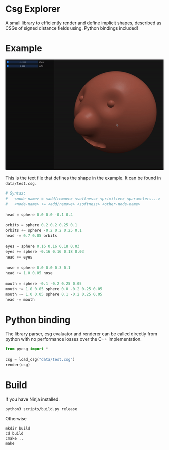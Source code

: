 # Csg Explorer
A small library to efficiently render and define implicit shapes, described as CSGs of signed distance fields using. Python bindings included!

# Example
![](data/app.gif)

This is the text file that defines the shape in the example. It can be found in `data/test.csg`.
```python
# Syntax:
#   <node-name> = <add/remove> <softness> <primitive> <parameters...>
#   <node-name> += <add/remove> <softness> <other-node-name>

head = sphere 0.0 0.0 -0.1 0.4

orbits = sphere 0.2 0.2 0.25 0.1
orbits += sphere -0.2 0.2 0.25 0.1
head -= 0.7 0.05 orbits

eyes = sphere 0.16 0.16 0.18 0.03
eyes += sphere -0.16 0.16 0.18 0.03
head += eyes

nose = sphere 0.0 0.0 0.3 0.1
head += 1.0 0.05 nose

mouth = sphere -0.1 -0.2 0.25 0.05
mouth += 1.0 0.05 sphere 0.0 -0.2 0.25 0.05
mouth += 1.0 0.05 sphere 0.1 -0.2 0.25 0.05
head -= mouth

```

# Python binding
The library parser, csg evaluator and renderer can be called directly from python with no performance losses over the C++ implementation.
```python
from pycsg import *

csg = load_csg("data/test.csg")
render(csg)
```

# Build
If you have Ninja installed.
```bash
python3 scripts/build.py release
```
Otherwise
```
mkdir build
cd build
cmake ..
make
```